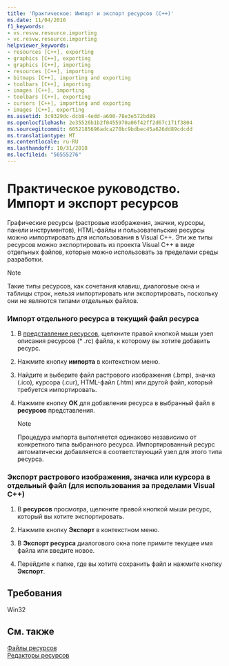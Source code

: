 ```yaml
---
title: 'Практическое: Импорт и экспорт ресурсов (C++)'
ms.date: 11/04/2016
f1_keywords:
- vs.resvw.resource.importing
- vc.resvw.resource.importing
helpviewer_keywords:
- resources [C++], exporting
- graphics [C++], exporting
- graphics [C++], importing
- resources [C++], importing
- bitmaps [C++], importing and exporting
- toolbars [C++], importing
- images [C++], importing
- toolbars [C++], exporting
- cursors [C++], importing and exporting
- images [C++], exporting
ms.assetid: 3c9329dc-dcb8-4edd-a600-78e3e572bd89
ms.openlocfilehash: 2e35526b1b2f0455970a06f42ff2d67c171f3804
ms.sourcegitcommit: 6052185696adca270bc9bdbec45a626dd89cdcdd
ms.translationtype: MT
ms.contentlocale: ru-RU
ms.lasthandoff: 10/31/2018
ms.locfileid: "50555276"
---
```

# <a name="how-to-import-and-export-resources"></a>Практическое руководство. Импорт и экспорт ресурсов

Графические ресурсы (растровые изображения, значки, курсоры, панели инструментов), HTML-файлы и пользовательские ресурсы можно импортировать для использования в Visual C++. Эти же типы ресурсов можно экспортировать из проекта Visual C++ в виде отдельных файлов, которые можно использовать за пределами среды разработки.

> [!NOTE]
> Такие типы ресурсов, как сочетания клавиш, диалоговые окна и таблицы строк, нельзя импортировать или экспортировать, поскольку они не являются типами отдельных файлов.

### <a name="to-import-an-individual-resource-into-your-current-resource-file"></a>Импорт отдельного ресурса в текущий файл ресурса

1. В [представление ресурсов](../windows/resource-view-window.md), щелкните правой кнопкой мыши узел описания ресурсов (* .rc) файла, к которому вы хотите добавить ресурс.

2. Нажмите кнопку **импорта** в контекстном меню.

3. Найдите и выберите файл растрового изображения (.bmp), значка (.ico), курсора (.cur), HTML-файл (.htm) или другой файл, который требуется импортировать.

4. Нажмите кнопку **ОК** для добавления ресурса в выбранный файл в **ресурсов** представления.

   > [!NOTE]
   > Процедура импорта выполняется одинаково независимо от конкретного типа выбранного ресурса. Импортированный ресурс автоматически добавляется в соответствующий узел для этого типа ресурса.

### <a name="to-export-a-bitmap-icon-or-cursor-as-a-separate-file-for-use-outside-of-visual-c"></a>Экспорт растрового изображения, значка или курсора в отдельный файл (для использования за пределами Visual C++)

1. В **ресурсов** просмотра, щелкните правой кнопкой мыши ресурс, который вы хотите экспортировать.

2. Нажмите кнопку **Экспорт** в контекстном меню.

3. В **Экспорт ресурса** диалогового окна поле примите текущее имя файла или введите новое.

4. Перейдите к папке, где вы хотите сохранить файл и нажмите кнопку **Экспорт**.

## <a name="requirements"></a>Требования

Win32

## <a name="see-also"></a>См. также

[Файлы ресурсов](../windows/resource-files-visual-studio.md)<br/>
[Редакторы ресурсов](../windows/resource-editors.md)